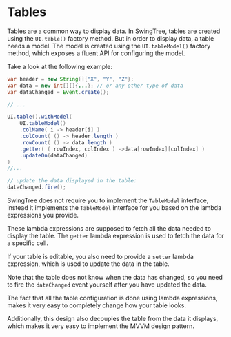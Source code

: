 
# Tables #

Tables are a common way to display data.
In SwingTree, tables are created using the `UI.table()` factory method.
But in order to display data, a table needs a model.
The model is created using the `UI.tableModel()` factory method,
which exposes a fluent API for configuring the model.

Take a look at the following example:

```java
var header = new String[]{"X", "Y", "Z"};
var data = new int[][]{...}; // or any other type of data
var dataChanged = Event.create();

// ...

UI.table().withModel(
    UI.tableModel()
    .colName( i -> header[i] )
    .colCount( () -> header.length )
    .rowCount( () -> data.length )
    .getter( ( rowIndex, colIndex ) ->data[rowIndex][colIndex] )
    .updateOn(dataChanged)
)
//...

// update the data displayed in the table:
dataChanged.fire();
```

SwingTree does not require you to implement
the `TableModel` interface, instead it implements
the `TableModel` interface for you based on the
lambda expressions you provide.

These lambda expressions are supposed to
fetch all the data needed to display the table.
The `getter` lambda expression is used to fetch
the data for a specific cell.

If your table is editable, you also need to
provide a `setter` lambda expression,
which is used to update the data in the table.

Note that the table does not know when the data
has changed, so you need to fire the `dataChanged`
event yourself after you have updated the data.

The fact that all the table configuration is
done using lambda expressions, makes it very
easy to completely change how your table looks.

Additionally, this design also decouples the table from
the data it displays, which
makes it very easy to implement the MVVM
design pattern.